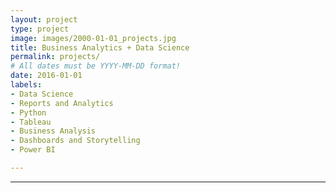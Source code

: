 ```yaml
---
layout: project
type: project
image: images/2000-01-01_projects.jpg
title: Business Analytics + Data Science
permalink: projects/
# All dates must be YYYY-MM-DD format!
date: 2016-01-01
labels:
- Data Science
- Reports and Analytics
- Python
- Tableau
- Business Analysis
- Dashboards and Storytelling
- Power BI

---
```



<hr>



